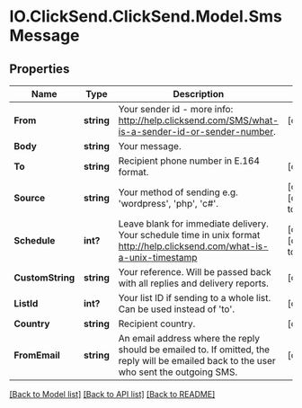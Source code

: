 # IO.ClickSend.ClickSend.Model.SmsMessage
## Properties

Name | Type | Description | Notes
------------ | ------------- | ------------- | -------------
**From** | **string** | Your sender id - more info: http://help.clicksend.com/SMS/what-is-a-sender-id-or-sender-number. | [optional] 
**Body** | **string** | Your message. | 
**To** | **string** | Recipient phone number in E.164 format. | [optional] 
**Source** | **string** | Your method of sending e.g. &#x27;wordpress&#x27;, &#x27;php&#x27;, &#x27;c#&#x27;. | [optional] [default to "sdk"]
**Schedule** | **int?** | Leave blank for immediate delivery. Your schedule time in unix format http://help.clicksend.com/what-is-a-unix-timestamp | [optional] [default to 0]
**CustomString** | **string** | Your reference. Will be passed back with all replies and delivery reports. | [optional] 
**ListId** | **int?** | Your list ID if sending to a whole list. Can be used instead of &#x27;to&#x27;. | [optional] 
**Country** | **string** | Recipient country. | [optional] 
**FromEmail** | **string** | An email address where the reply should be emailed to. If omitted, the reply will be emailed back to the user who sent the outgoing SMS. | [optional] 

[[Back to Model list]](../README.md#documentation-for-models) [[Back to API list]](../README.md#documentation-for-api-endpoints) [[Back to README]](../README.md)

